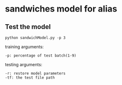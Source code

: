 # sandwiches model for alias

## Test the model

```
python sandwichModel.py -p 3
```
training arguments:  
```
-p: percentage of test batch(1-9)
```
testing arguments:  
```
-r: restore model parameters
-tf: the test file path
```
